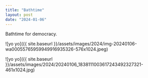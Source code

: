 ```yaml
---
title: "Bathtime"
layout: post
date: "2024-01-06"
---
```


Bathtime for democracy.

![yo yo]({{ site.baseurl }}/assets/images/2024/img-20240106-wa00055765959949916935326-576x1024.jpeg)

![yo yo]({{ site.baseurl }}/assets/images/2024/20240106_1838111003617243492327321-461x1024.jpg)
